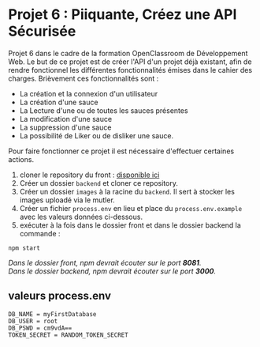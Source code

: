 # Projet 6 : Piiquante, Créez une API Sécurisée

Projet 6 dans le cadre de la formation OpenClassroom de Développement Web. 
Le but de ce projet est de créer l'API d'un projet déjà existant, afin de rendre fonctionnel les différentes fonctionnalités émises dans le cahier des charges. 
Brièvement ces fonctionnalités sont : 

- La création et la connexion d'un utilisateur 
- La création d'une sauce
- La Lecture d'une ou de toutes les sauces présentes 
- La modification d'une sauce 
- La suppression d'une sauce 
- La possibilité de Liker ou de disliker une sauce. 

Pour faire fonctionner ce projet il est nécessaire d'effectuer certaines actions. 
1. cloner le repository du front : [disponible ici](https://github.com/OpenClassrooms-Student-Center/Web-Developer-P6)
2. Créer un dossier `backend` et cloner ce repository. 
4. Créer un dossier `images` à la racine du `backend`. Il sert à stocker les images uploadé via le mutler. 
5. Créer un fichier `process.env` en lieu et place du `process.env.example` avec les valeurs données ci-dessous. 
6. exécuter à la fois dans le dossier front et dans le dossier backend la commande : 
```
npm start
```
*Dans le dossier front, npm devrait écouter sur le port **8081**.  
Dans le dossier backend, npm devrait écouter sur le port **3000**.* 

## valeurs process.env

```
DB_NAME = myFirstDatabase
DB_USER = root
DB_PSWD = cm9vdA==
TOKEN_SECRET = RANDOM_TOKEN_SECRET
``` 
